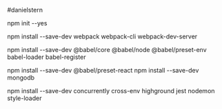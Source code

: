 #danielstern


npm init --yes

npm install --save-dev webpack webpack-cli webpack-dev-server

npm install --save-dev @babel/core @babel/node @babel/preset-env babel-loader babel-register

npm install --save-dev @babel/preset-react
npm install --save-dev mongodb  

npm install --save-dev concurrently cross-env highground jest nodemon style-loader  